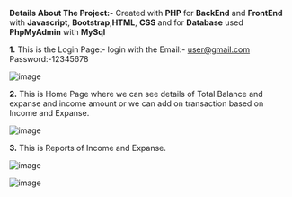 **Details About The Project:-**
Created with **PHP** for **BackEnd** and **FrontEnd** with **Javascript**, **Bootstrap**,**HTML**, **CSS** and for **Database** used **PhpMyAdmin** with **MySql**

**1.** This is the Login Page:- login with the 
     Email:- user@gmail.com
     Password:-12345678

![image](https://github.com/user-attachments/assets/5d5911ec-7296-4cf7-ab49-74d216a83bf7)

**2.** This is Home Page where we can see details of Total Balance and expanse and income amount or we can add on transaction based on Income and Expanse.

![image](https://github.com/user-attachments/assets/5ca73b33-1cde-43da-8ad7-bdaadba3487d)

**3.** This is Reports of Income and Expanse.

![image](https://github.com/user-attachments/assets/385db20a-81a7-4743-82b0-546342161f4d)

![image](https://github.com/user-attachments/assets/3ac7eff9-ce79-45ea-b6e4-76ebf5fd626d)



 


